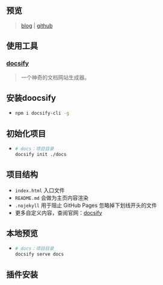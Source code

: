 ## 预览

> [blog](https://blog.fearless233.fun/)	|	[github](https://github.com/fearless2022/blog)

## 使用工具

### [docsify](https://docsify.js.org/#/zh-cn/)

> 一个神奇的文档网站生成器。

## 安装doocsify

* ```bash
  npm i docsify-cli -g
  ```

## 初始化项目

* ```bash
  # docs：项目目录
  docsify init ./docs
  ```

## 项目结构

* `index.html` 入口文件
* `README.md` 会做为主页内容渲染
* `.nojekyll` 用于阻止 GitHub Pages 忽略掉下划线开头的文件
* 更多自定义内容，查阅官网：[docsify](https://docsify.js.org/#/zh-cn/)

## 本地预览

* ```bash
  # docs：项目目录
  docsify serve docs
  ```

## 插件安装
